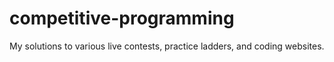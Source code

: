 # competitive-programming
My solutions to various live contests, practice ladders, and coding websites.
